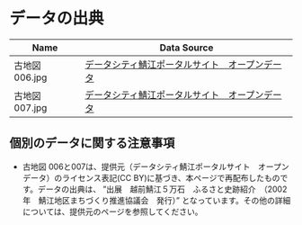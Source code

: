 # データの出典

|Name|Data Source|
|---|---|
|古地図 006.jpg|[データシティ鯖江ポータルサイト　オープンデータ](http://data.city.sabae.lg.jp/opendata-list/#page_top)|
|古地図 007.jpg|[データシティ鯖江ポータルサイト　オープンデータ](http://data.city.sabae.lg.jp/opendata-list/#page_top)|

## 個別のデータに関する注意事項
- 古地図 006と007は、提供元（データシティ鯖江ポータルサイト　オープンデータ）のライセンス表記(CC BY)に基づき、本ページで再配布したものです。データの出典は、 ”出展　越前鯖江５万石　ふるさと史跡紹介　（2002年　鯖江地区まちづくり推進協議会　発行）” となっています。その他の詳細については、提供元のページを参照してください。
